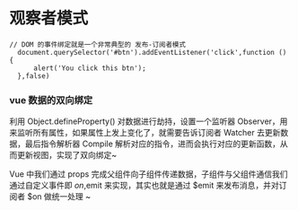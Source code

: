 # 观察者模式
```
// DOM 的事件绑定就是一个非常典型的 发布-订阅者模式
  document.querySelector('#btn').addEventListener('click',function () {
      alert('You click this btn');
  },false)

```

### vue 数据的双向绑定

利用 Object.defineProperty() 对数据进行劫持，设置一个监听器 Observer，用来监听所有属性，如果属性上发上变化了，就需要告诉订阅者 Watcher 去更新数据，最后指令解析器 Compile 解析对应的指令，进而会执行对应的更新函数，从而更新视图，实现了双向绑定~

Vue 中我们通过 props 完成父组件向子组件传递数据，子组件与父组件通信我们通过自定义事件即 $on,$emit 来实现，其实也就是通过 $emit 来发布消息，并对订阅者 $on 做统一处理 ~
